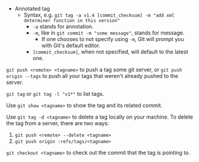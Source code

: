 - Annotated tag
    - Syntax, e.g. `git tag -a v1.4 [commit_checksum] -m "add xml determiner function in this version"`
        - `-a` stands for annotation.
        - `-m`, like in `git commit -m "some message"`, stands for message.
            - If one chooses to not specify using `-m`, Git will prompt you with Git's default editor.
        - `[commit_checksum]`, when not specified, will default to the latest one.


`git push <remote> <tagname>` to push a tag some git server,
or `git push origin --tags` to push all your tags that weren't already pushed to the server.

`git tag` or `git tag -l "v1*"` to list tags.

Use `git show <tagname>` to show the tag and its related commit.

Use `git tag -d <tagname>` to delete a tag locally on your machine.
To delete the tag from a server, there are two ways:
1. `git push <remote> --delete <tagname>`
2. `git push origin :refs/tags/<tagname>`

`git checkout <tagname>` to check out the commit that the tag is pointing to.

